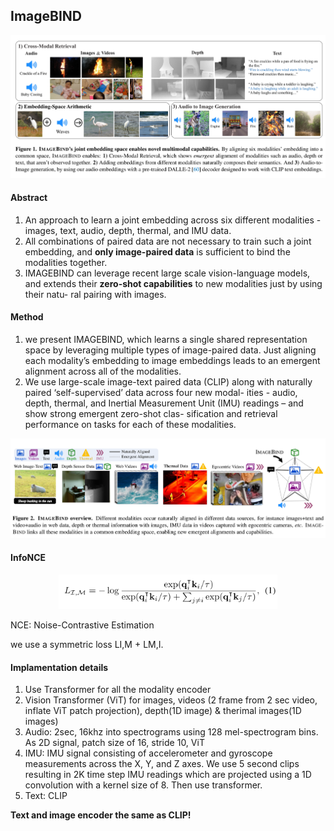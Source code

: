 ## ImageBIND

<p align="center">
    <img src="images/IMAGEBIND/Flowchart.jpg"  width="700">
</p>

#### Abstract

1. An approach to learn a joint embedding across six different modalities - images, text, audio, depth, thermal, and IMU data. 
2. All combinations of paired data are not necessary to train such a joint embedding, and **only image-paired data** is sufficient to bind the modalities together. 
3. IMAGEBIND can leverage recent large scale vision-language models, and extends their **zero-shot capabilities** to new modalities just by using their natu- ral pairing with images.


#### Method
1. we present IMAGEBIND, which learns a single shared representation space by leveraging multiple types of image-paired data. Just aligning each modality’s embedding to image embeddings leads to an emergent alignment across all of the modalities.
2. We use large-scale image-text paired data (CLIP) along with naturally paired ‘self-supervised’ data across four new modal- ities - audio, depth, thermal, and Inertial Measurement Unit (IMU) readings – and show strong emergent zero-shot clas- sification and retrieval performance on tasks for each of these modalities. 

<p align="center">
    <img src="images/IMAGEBIND/Method.jpg"  width="700">
</p>

#### InfoNCE

<p align="center">
    <img src="images/IMAGEBIND/InfoNCE.jpg"  width="350">
</p>

NCE: Noise-Contrastive Estimation

we use a symmetric loss LI,M + LM,I. 

#### Implamentation details

1. Use Transformer for all the modality encoder
2. Vision Transformer (ViT) for images, videos (2 frame from 2 sec video, inflate ViT patch projection), depth(1D image) & therimal images(1D images)
3. Audio: 2sec, 16khz into spectrograms using 128 mel-spectrogram bins. As 2D signal, patch size of 16, stride 10, ViT
4. IMU: IMU signal consisting of accelerometer and gyroscope measurements across the X, Y, and Z axes. We use 5 second clips resulting in 2K time step IMU readings which are projected using a 1D convolution with a kernel size of 8. Then use transformer.
5. Text: CLIP

**Text and image encoder the same as CLIP!**
